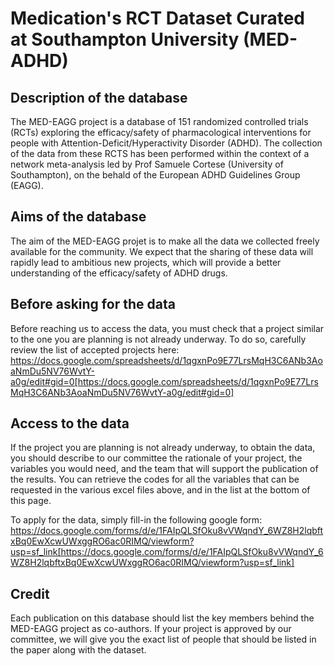 # Medication's RCT Dataset Curated at Southampton University (MED-ADHD)

## Description of the database

The MED-EAGG project is a database of 151 randomized controlled trials (RCTs) exploring the efficacy/safety of pharmacological interventions for people with Attention-Deficit/Hyperactivity Disorder (ADHD). The collection of the data from these RCTS has been performed within the context of a network meta-analysis led by Prof Samuele Cortese (University of Southampton), on the behald of the European ADHD Guidelines Group (EAGG).

## Aims of the database

The aim of the MED-EAGG projet is to make all the data we collected freely available for the community. We expect that the sharing of these data will rapidly lead to ambitious new projects, which will provide a better understanding of the efficacy/safety of ADHD drugs.

## Before asking for the data

Before reaching us to access the data, you must check that a project similar to the one you are planning is not already underway. To do so, carefully review the list of accepted projects here: https://docs.google.com/spreadsheets/d/1qgxnPo9E77LrsMqH3C6ANb3AoaNmDu5NV76WvtY-a0g/edit#gid=0[https://docs.google.com/spreadsheets/d/1qgxnPo9E77LrsMqH3C6ANb3AoaNmDu5NV76WvtY-a0g/edit#gid=0]

## Access to the data

If the project you are planning is not already underway, to obtain the data, you should describe to our committee the rationale of your project, the variables you would need, and the team that will support the publication of the results. You can retrieve the codes for all the variables that can be requested in the various excel files above, and in the list at the bottom of this page.

To apply for the data, simply fill-in the following google form: https://docs.google.com/forms/d/e/1FAIpQLSfOku8vVWqndY_6WZ8H2lqbftxBq0EwXcwUWxggRO6ac0RIMQ/viewform?usp=sf_link[https://docs.google.com/forms/d/e/1FAIpQLSfOku8vVWqndY_6WZ8H2lqbftxBq0EwXcwUWxggRO6ac0RIMQ/viewform?usp=sf_link]

## Credit

Each publication on this database should list the key members behind the MED-EAGG project as co-authors. If your project is approved by our committee, we will give you the exact list of people that should be listed in the paper along with the dataset.
